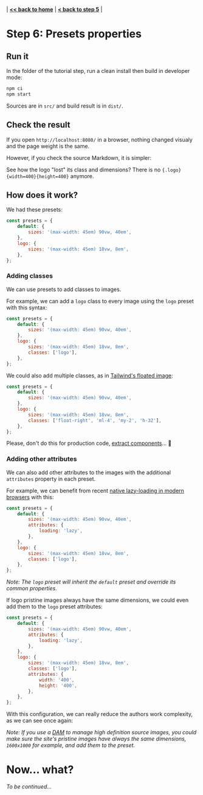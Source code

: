 | **[<< back to home](../../)** | **[< back to step 5](../05-presets/#readme)** |

# Step 6: Presets properties

## Run it

In the folder of the tutorial step, run a clean install then build in developer mode:

```bash
npm ci
npm start
```

Sources are in `src/` and build result is in `dist/`.

## Check the result

If you open `http://localhost:8080/` in a browser, nothing changed visualy and the page weight is the same.

However, if you check the source Markdown, it is simpler:

<script src="https://gist-it.appspot.com/github/nhoizey/images-responsiver/raw/main/docs/eleventy-plugin-images-responsiver/tutorial/06-presets-properties/src/index.md?footer=minimal"></script>

See how the logo "lost" its class and dimensions? There is no `{.logo}{width=400}{height=400}` anymore.

## How does it work?

We had these presets:

```javascript
const presets = {
	default: {
		sizes: '(max-width: 45em) 90vw, 40em',
	},
	logo: {
		sizes: '(max-width: 45em) 18vw, 8em',
	},
};
```

### Adding classes

We can use presets to add classes to images.

For example, we can add a `logo` class to every image using the `logo` preset with this syntax:

```javascript
const presets = {
	default: {
		sizes: '(max-width: 45em) 90vw, 40em',
	},
	logo: {
		sizes: '(max-width: 45em) 18vw, 8em',
		classes: ['logo'],
	},
};
```

We could also add multiple classes, as in [Tailwind's floated image](https://tailwindcss.com/docs/float/#float-right):

```javascript
const presets = {
	default: {
		sizes: '(max-width: 45em) 90vw, 40em',
	},
	logo: {
		sizes: '(max-width: 45em) 18vw, 8em',
		classes: ['float-right', 'ml-4', 'my-2', 'h-32'],
	},
};
```

Please, don't do this for production code, [extract components](https://tailwindcss.com/docs/extracting-components)… 🙏

### Adding other attributes

We can also add other attributes to the images with the additional `attributes` property in each preset.

For example, we can benefit from recent [native lazy-loading in modern browsers](https://web.dev/native-lazy-loading/) with this:

```javascript
const presets = {
	default: {
		sizes: '(max-width: 45em) 90vw, 40em',
		attributes: {
			loading: 'lazy',
		},
	},
	logo: {
		sizes: '(max-width: 45em) 18vw, 8em',
		classes: ['logo'],
	},
};
```

_Note: The `logo` preset will inherit the `default` preset and override its common properties._

If logo pristine images always have the same dimensions, we could even add them to the `logo` preset attributes:

```javascript
const presets = {
	default: {
		sizes: '(max-width: 45em) 90vw, 40em',
		attributes: {
			loading: 'lazy',
		},
	},
	logo: {
		sizes: '(max-width: 45em) 18vw, 8em',
		classes: ['logo'],
		attributes: {
			width: '400',
			height: '400',
		},
	},
};
```

With this configuration, we can really reduce the authors work complexity, as we can see once again:

<script src="https://gist-it.appspot.com/github/nhoizey/images-responsiver/raw/main/docs/eleventy-plugin-images-responsiver/tutorial/06-presets-properties/src/index.md?footer=minimal"></script>

_Note: If you use a [DAM](https://en.wikipedia.org/wiki/Digital_asset_management) to manage high definition source images, you could make sure the site's pristine images have always the same dimensions, `1600x1000` for example, and add them to the preset._

# Now… what?

_To be continued…_
